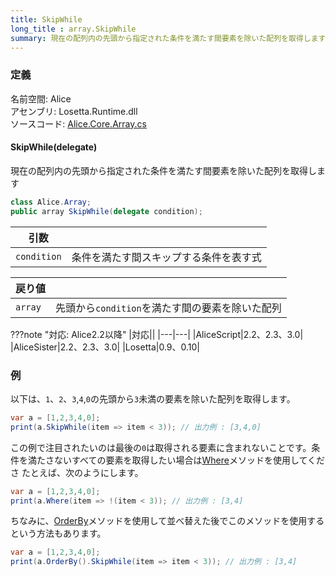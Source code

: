 ```yaml
---
title: SkipWhile
long_title : array.SkipWhile
summary: 現在の配列内の先頭から指定された条件を満たす間要素を除いた配列を取得します
---
```


### 定義
名前空間: Alice<br/>
アセンブリ: Losetta.Runtime.dll<br/>
ソースコード: [Alice.Core.Array.cs](https://github.com/WSOFT-Project/Losetta/blob/master/Losetta.Runtime/Core/Extension/Alice.Core.Array.cs)

#### SkipWhile(delegate)

現在の配列内の先頭から指定された条件を満たす間要素を除いた配列を取得します

```cs title="AliceScript"
class Alice.Array;
public array SkipWhile(delegate condition);
```

|引数| |
|-|-|
|`condition`|条件を満たす間スキップする条件を表す式|

|戻り値| |
|-|-|
|`array`|先頭から`condition`を満たす間の要素を除いた配列|

???note "対応: Alice2.2以降"
    |対応||
    |---|---|
    |AliceScript|2.2、2.3、3.0|
    |AliceSister|2.2、2.3、3.0|
    |Losetta|0.9、0.10|

### 例
以下は、`1`、`2`、`3`,`4`,`0`の先頭から`3`未満の要素を除いた配列を取得します。

```cs title="AliceScript"
var a = [1,2,3,4,0];
print(a.SkipWhile(item => item < 3)); // 出力例 : [3,4,0]
```

この例で注目されたいのは最後の`0`は取得される要素に含まれないことです。条件を満たさないすべての要素を取得したい場合は[Where](./where.md)メソッドを使用してくださ
たとえば、次のようにします。

```cs title="AliceScript"
var a = [1,2,3,4,0];
print(a.Where(item => !(item < 3)); // 出力例 : [3,4]
```

ちなみに、[OrderBy](./orderby.md)メソッドを使用して並べ替えた後でこのメソッドを使用するという方法もあります。

```cs title="AliceScript"
var a = [1,2,3,4,0];
print(a.OrderBy().SkipWhile(item => item < 3)); // 出力例 : [3,4]
```